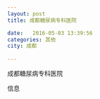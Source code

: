 ```yaml
--- 
layout: post 
title: 成都糖尿病专科医院

date:   2016-05-03 13:39:56 
categories: 其他  
city: 成都
  
--- 
```

   
成都糖尿病专科医院

信息


